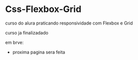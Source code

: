 # Css-Flexbox-Grid
curso do alura praticando responsividade com Flexbox e Grid


curso ja finalizadado 

em brve:

- proxima pagina sera feita